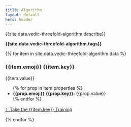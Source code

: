 ```yaml
---
title: Algorithm
layout: default
hero: header
---
```


<p>{{site.data.vedic-threefold-algorithm.describe}}</p>

<p><strong>{{site.data.vedic-threefold-algorithm.tags}}</strong></p>

{% for item in site.data.vedic-threefold-algorithm.data %}
  <h3>{{item.emoji}} {{item.key}}</h3>

  <p>{{item.value}}</p>
  <ul>
  {% for prop in item.properties %}
    <li><strong>{{prop.emoji}} {{prop.key}}:</strong> {{prop.value}}</li>
  {% endfor %}
  </ul>

  <p><a href="{{item.training}}" class="training">〉Take the {{item.key}} Training</a></p>
{% endfor %}
